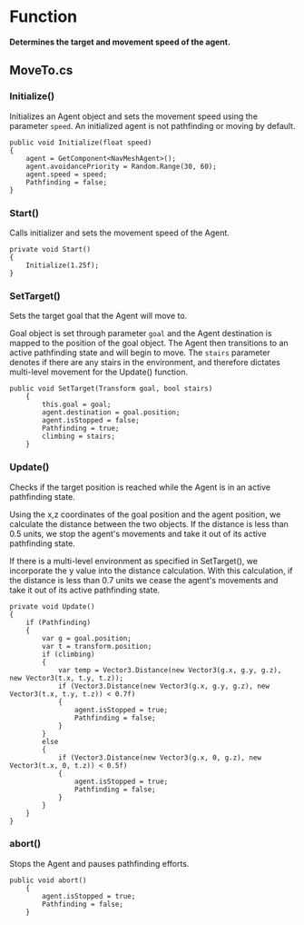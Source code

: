 # Function

**Determines the target and movement speed of the agent.**

## MoveTo.cs

### Initialize()

Initializes an Agent object and sets the movement speed using the parameter ```speed```. An initialized agent is not pathfinding or moving by default. 

    public void Initialize(float speed)
    {
        agent = GetComponent<NavMeshAgent>();
        agent.avoidancePriority = Random.Range(30, 60);
        agent.speed = speed;
        Pathfinding = false;
    }

### Start()

Calls initializer and sets the movement speed of the Agent.

    private void Start()
    {
        Initialize(1.25f);
    }

### SetTarget()

Sets the target goal that the Agent will move to.

Goal object is set through parameter ```goal``` and the Agent destination is mapped to the position of the goal object. The Agent then transitions to an active pathfinding state and will begin to move. The ```stairs``` parameter denotes if there are any stairs in the environment, and therefore dictates multi-level movement for the Update() function.

    public void SetTarget(Transform goal, bool stairs)
        {
            this.goal = goal;
            agent.destination = goal.position;
            agent.isStopped = false;
            Pathfinding = true;
            climbing = stairs;
        }

### Update()

Checks if the target position is reached while the Agent is in an active pathfinding state.

Using the x,z coordinates of the goal position and the agent position, we calculate the distance between the two objects. If the distance is less than 0.5 units, we stop the agent's movements and take it out of its active pathfinding state.

If there is a multi-level environment as specified in SetTarget(), we incorporate the y value into the distance calculation. With this calculation, if the distance is less than 0.7 units we cease the agent's movements and take it out of its active pathfinding state.

    private void Update()
    {
        if (Pathfinding)
        {
            var g = goal.position;
            var t = transform.position;
            if (climbing)
            {
                var temp = Vector3.Distance(new Vector3(g.x, g.y, g.z), new Vector3(t.x, t.y, t.z));
                if (Vector3.Distance(new Vector3(g.x, g.y, g.z), new Vector3(t.x, t.y, t.z)) < 0.7f)
                {
                    agent.isStopped = true;
                    Pathfinding = false;
                }
            }
            else
            {
                if (Vector3.Distance(new Vector3(g.x, 0, g.z), new Vector3(t.x, 0, t.z)) < 0.5f)
                {
                    agent.isStopped = true;
                    Pathfinding = false;
                }
            }
        }
    }

### abort()

Stops the Agent and pauses pathfinding efforts.

    public void abort()
        {
            agent.isStopped = true;
            Pathfinding = false;
        }

